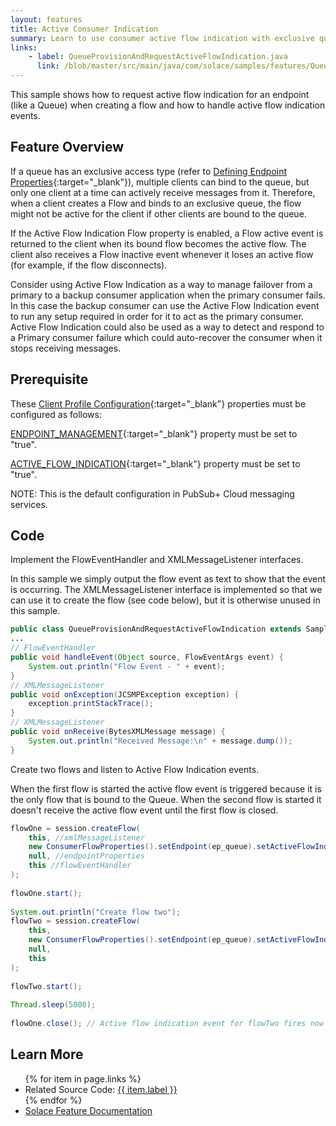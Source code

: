 ```yaml
---
layout: features
title: Active Consumer Indication
summary: Learn to use consumer active flow indication with exclusive queues.
links:
    - label: QueueProvisionAndRequestActiveFlowIndication.java
      link: /blob/master/src/main/java/com/solace/samples/features/QueueProvisionAndRequestActiveFlowIndication.java
---
```


This sample shows how to request active flow indication for an endpoint (like a Queue) when creating a flow and how to handle active flow indication events.

## Feature Overview

If a queue has an exclusive access type (refer to [Defining Endpoint Properties](https://docs.solace.com/Solace-PubSub-Messaging-APIs/Developer-Guide/Defining-Endpoint-Proper.htm?Highlight=defining%20endpoint%20properties){:target="_blank"}), multiple clients can bind to the queue, but only one client at a time can actively receive messages from it. Therefore, when a client creates a Flow and binds to an exclusive queue, the flow might not be active for the client if other clients are bound to the queue.

If the Active Flow Indication Flow property is enabled, a Flow active event is returned to the client when its bound flow becomes the active flow. The client also receives a Flow inactive event whenever it loses an active flow (for example, if the flow disconnects).

Consider using Active Flow Indication as a way to manage failover from a primary to a backup consumer application when the primary consumer fails.  In this case the backup consumer can use the Active Flow Indication event to run any setup required in order for it to act as the primary consumer.  Active Flow Indication could also be used as a way to detect and respond to a Primary consumer failure which could auto-recover the consumer when it stops receiving messages.

## Prerequisite

These [Client Profile Configuration](https://docs.solace.com/Configuring-and-Managing/Configuring-Client-Profiles.htm){:target="_blank"} properties must be configured as follows:

[ENDPOINT_MANAGEMENT](https://docs.solace.com/API-Developer-Online-Ref-Documentation/java/com/solacesystems/jcsmp/CapabilityType.html#ENDPOINT_MANAGEMENT){:target="_blank"} property must be set to "true".

[ACTIVE_FLOW_INDICATION](https://docs.solace.com/API-Developer-Online-Ref-Documentation/java/com/solacesystems/jcsmp/CapabilityType.html#ACTIVE_FLOW_INDICATION){:target="_blank"} property must be set to "true".

NOTE:  This is the default configuration in PubSub+ Cloud messaging services.

## Code

Implement the FlowEventHandler and XMLMessageListener interfaces. 

In this sample we simply output the flow event as text to show that the event is occurring.  The XMLMessageListener interface is implemented so that we can use it to create the flow (see code below), but it is otherwise unused in this sample.

```java
public class QueueProvisionAndRequestActiveFlowIndication extends SampleApp implements XMLMessageListener, FlowEventHandler {
...
// FlowEventHandler
public void handleEvent(Object source, FlowEventArgs event) {
    System.out.println("Flow Event - " + event);
}
// XMLMessageListener
public void onException(JCSMPException exception) {
    exception.printStackTrace();
}
// XMLMessageListener
public void onReceive(BytesXMLMessage message) {
    System.out.println("Received Message:\n" + message.dump());
}                    
```

Create two flows and listen to Active Flow Indication events. 

When the first flow is started the active flow event is triggered because it is the only flow that is bound to the Queue.  When the second flow is started it doesn't receive the active flow event until the first flow is closed.

```java
flowOne = session.createFlow(
    this, //xmlMessageListener
    new ConsumerFlowProperties().setEndpoint(ep_queue).setActiveFlowIndication(true), //consumerFlowProperties
    null, //endpointProperties
    this //flowEventHandler
);
 
flowOne.start();
 
System.out.println("Create flow two");
flowTwo = session.createFlow(
    this,
    new ConsumerFlowProperties().setEndpoint(ep_queue).setActiveFlowIndication(true),
    null,
    this
);
 
flowTwo.start();
 
Thread.sleep(5000);
 
flowOne.close(); // Active flow indication event for flowTwo fires now that flowOne is closed
```

## Learn More

<ul>
{% for item in page.links %}
<li>Related Source Code: <a href="{{ site.repository }}{{ item.link }}" target="_blank">{{ item.label }}</a></li>
{% endfor %}
<li><a href="https://docs.solace.com/Solace-PubSub-Messaging-APIs/Developer-Guide/Creating-Flows.htm#Active-Flow-Indication" target="_blank">Solace Feature Documentation</a></li>
</ul>


 